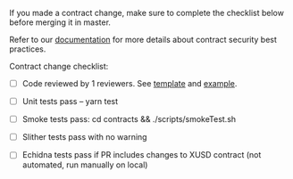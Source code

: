 If you made a contract change, make sure to complete the checklist below before merging it in master.

Refer to our [documentation](https://github.com/OriginProtocol/security) for more details about contract security best practices.


Contract change checklist:
  - [ ] Code reviewed by 1 reviewers. See [template](https://github.com/OriginProtocol/security/blob/master/templates/Contract-Code-Review.md) and [example](https://github.com/OriginProtocol/security/blob/master/templates/Contract-Code-Review-Example.md).

  - [ ] Unit tests pass – yarn test
  - [ ] Smoke tests pass: cd contracts && ./scripts/smokeTest.sh
  - [ ] Slither tests pass with no warning
  - [ ] Echidna tests pass if PR includes changes to XUSD contract (not automated, run manually on local)
